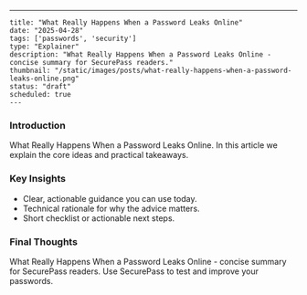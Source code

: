---
    title: "What Really Happens When a Password Leaks Online"
    date: "2025-04-28"
    tags: ['passwords', 'security']
    type: "Explainer"
    description: "What Really Happens When a Password Leaks Online - concise summary for SecurePass readers."
    thumbnail: "/static/images/posts/what-really-happens-when-a-password-leaks-online.png"
    status: "draft"
    scheduled: true
    ---

### Introduction
What Really Happens When a Password Leaks Online. In this article we explain the core ideas and practical takeaways.

### Key Insights
- Clear, actionable guidance you can use today.
- Technical rationale for why the advice matters.
- Short checklist or actionable next steps.

### Final Thoughts
What Really Happens When a Password Leaks Online - concise summary for SecurePass readers. Use SecurePass to test and improve your passwords.
